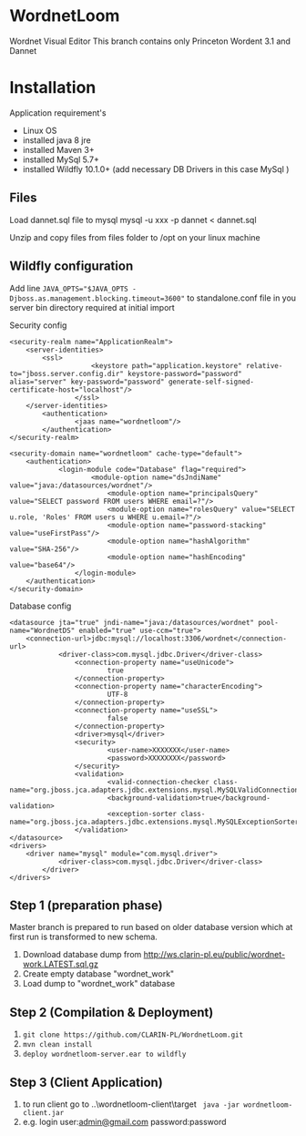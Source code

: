 # WordnetLoom

Wordnet Visual Editor
This branch contains only Princeton Wordent 3.1 and Dannet

# Installation

Application requirement's 
- Linux OS
- installed java 8 jre
- installed Maven 3+
- installed MySql 5.7+
- installed Wildfly 10.1.0+ (add necessary DB Drivers in this case MySql )

## Files
Load dannet.sql file to mysql
mysql -u xxx -p dannet < dannet.sql

Unzip and copy files from files folder to /opt on your linux machine

## Wildfly configuration
Add line ``` JAVA_OPTS="$JAVA_OPTS -Djboss.as.management.blocking.timeout=3600" ```
to standalone.conf file in you server bin directory required at initial import

Security config

```
<security-realm name="ApplicationRealm">
	<server-identities>
		<ssl>
	                <keystore path="application.keystore" relative-to="jboss.server.config.dir" keystore-password="password" alias="server" key-password="password" generate-self-signed-certificate-host="localhost"/>
                </ssl>
	</server-identities>
        <authentication>
                <jaas name="wordnetloom"/>
        </authentication>
</security-realm>

<security-domain name="wordnetloom" cache-type="default">
	<authentication>
	        <login-module code="Database" flag="required">
	                <module-option name="dsJndiName" value="java:/datasources/wordnet"/>
                        <module-option name="principalsQuery" value="SELECT password FROM users WHERE email=?"/>
                        <module-option name="rolesQuery" value="SELECT u.role, 'Roles' FROM users u WHERE u.email=?"/>
                        <module-option name="password-stacking" value="useFirstPass"/>
                        <module-option name="hashAlgorithm" value="SHA-256"/>
                        <module-option name="hashEncoding" value="base64"/>
                </login-module>
	</authentication>
</security-domain>
```
Database config

```
<datasource jta="true" jndi-name="java:/datasources/wordnet" pool-name="WordnetDS" enabled="true" use-ccm="true">
	<connection-url>jdbc:mysql://localhost:3306/wordnet</connection-url>
	        <driver-class>com.mysql.jdbc.Driver</driver-class>
                <connection-property name="useUnicode">
                        true
                </connection-property>
                <connection-property name="characterEncoding">
                        UTF-8
                </connection-property>
                <connection-property name="useSSL">
                        false
                </connection-property>
                <driver>mysql</driver>
                <security>
                        <user-name>XXXXXXX</user-name>
                        <password>XXXXXXXX</password>
                </security>
                <validation>
                        <valid-connection-checker class-name="org.jboss.jca.adapters.jdbc.extensions.mysql.MySQLValidConnectionChecker"/>
                        <background-validation>true</background-validation>
                        <exception-sorter class-name="org.jboss.jca.adapters.jdbc.extensions.mysql.MySQLExceptionSorter"/>
                </validation>
</datasource>
<drivers>
	<driver name="mysql" module="com.mysql.driver">
	        <driver-class>com.mysql.jdbc.Driver</driver-class>
        </driver>
</drivers>
```

## Step 1 (preparation phase)

   Master branch is prepared to run based on older database version which at first run is transformed to new schema.
   1. Download database dump from http://ws.clarin-pl.eu/public/wordnet-work.LATEST.sql.gz
   2. Create empty database "wordnet_work"
   3. Load dump to "wordnet_work" database
   
## Step 2 (Compilation & Deployment)

   1. ```git clone https://github.com/CLARIN-PL/WordnetLoom.git```
   2. ```mvn clean install```
   3. ```deploy wordnetloom-server.ear to wildfly```
    
## Step 3 (Client Application)
   1. to run client go to ..\wordnetloom-client\target ``` java -jar wordnetloom-client.jar```
   2. e.g. login  user:admin@gmail.com password:password
